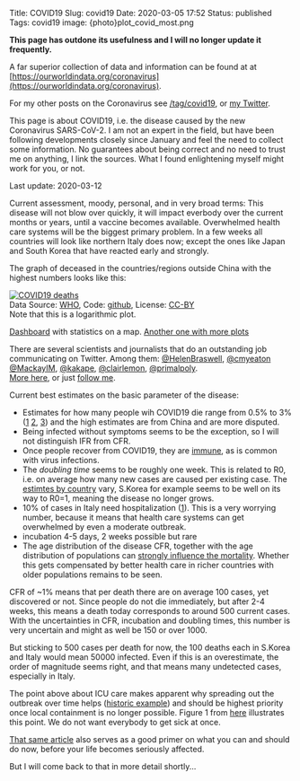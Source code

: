 Title: COVID19
Slug: covid19
Date: 2020-03-05 17:52
Status: published
Tags: covid19
image: {photo}plot_covid_most.png


**This page has outdone its usefulness and I will no longer
update it frequently.**

A far superior collection of data and information can be found at
at [https://ourworldindata.org/coronavirus](https://ourworldindata.org/coronavirus).


For my other posts on the Coronavirus see [/tag/covid19]({tag}covid19), or 
[my Twitter](https://twitter.com/ivh).


This page is about COVID19, i.e. the disease caused by the new Coronavirus SARS-CoV-2. I am
not an expert in the field, but have been following developments closely since January
and feel the need to collect some information. No guarantees about being correct and no need
to trust me on anything, I link the sources. What I found enlightening myself might work
for you, or not.


Last update: 2020-03-12

Current assessment, moody, personal, and in very broad terms: This disease will not blow over
quickly, it will impact everbody over the current months or years, until a vaccine becomes
available. Overwhelmed health care systems will be the biggest primary problem. In
a few weeks all countries will look like northern Italy does now; except the ones
like Japan and South Korea that have reacted early and strongly.

The graph of deceased in the countries/regions outside China with the highest numbers looks like this:

[![COVID19 deaths]({photo}plot_covid_most.png "COVID19 deaths")]({static}/pic/plot_covid_most.png)  
Data Source: [WHO](https://github.com/CSSEGISandData/2019-nCoV), Code: [github](https://github.com/ivh/covid19), 
License: [CC-BY](https://creativecommons.org/licenses/by/4.0/)  
Note that this is a logarithmic plot.

[Dashboard](https://gisanddata.maps.arcgis.com/apps/opsdashboard/index.html#/bda7594740fd40299423467b48e9ecf6)
with statistics on a map.
[Another one with more plots](https://covid19info.live/)

There are several scientists and journalists that do an outstanding job communicating on Twitter.
Among them: [@HelenBraswell](https://twitter.com/HelenBranswell), [@cmyeaton](https://twitter.com/cmyeaton)
[@MackayIM](https://twitter.com/MackayIM), [@kakape](https://twitter.com/kakape), 
[@clairlemon](https://twitter.com/clairlemon), [@primalpoly](https://twitter.com/primalpoly).  
[More here](https://twitter.com/i/lists/1235865725962604548), or just [follow me](https://twitter.com/ivh).

Current best estimates on the basic parameter of the disease:

* Estimates for how many people wih COVID19 die range from 0.5% to 3% ([1](https://twitter.com/AdamJKucharski/status/1235700941422198787)
[2](https://www.scmp.com/week-asia/health-environment/article/3065187/coronavirus-south-koreas-aggressive-testing-gives),
[3](https://www.statnews.com/2020/03/06/were-learning-a-lot-about-the-coronavirus-it-will-help-us-assess-risk/))
and the high estimates are from China and are more disputed. 
* Being infected without symptoms seems to be the exception, so I will not distinguish IFR from CFR.
* Once people recover from COVID19, they are [immune](https://twitter.com/MackayIM/status/1236449541047504896), as is common with
virus infections.
* The _doubling time_ seems to be roughly one week. This is related to R0, i.e. on average how many new cases are caused per existing case.
The [estimtes by country](https://cmmid.github.io/topics/covid19/current-patterns-transmission/global-time-varying-transmission.html)
vary, S.Korea for example seems to be well on its way to R0=1, meaning the disease no longer grows.
* 10% of cases in Italy need hospitalization ([1](https://medium.com/@cisba/hospitalization-a-clear-and-reliable-crisis-index-438fc6e9805e)).
This is a very worrying number, because it means that health care systems can get overwhelmed by even a moderate outbreak.
* incubation 4-5 days, 2 weeks possible but rare
* The age distribution of the disease CFR, together with the age distribution of populations can
[strongly influence the mortality](https://twitter.com/CJEMetcalf/status/1229792572513669121). Whether this gets compensated
by better health care in richer countries with older populations remains to be seen.

CFR of ~1% means that per death there are on average 100 cases, yet discovered or not.
Since people do not die immediately, but after 2-4 weeks, this means a
death today corresponds to around 500 current cases. With the uncertainties in CFR, incubation and
doubling times, this number is very uncertain and might as well be 150 or over 1000.

But sticking to 500 cases per death for now, the 100 deaths each in S.Korea and Italy
would mean 50000 infected. Even if this is an overestimate,
the order of magnitude seems right, and that means many undetected cases, especially in Italy.

The point above about ICU care makes apparent why spreading out the outbreak over time helps
([historic example](https://twitter.com/florian_krammer/status/1235761684431724550)) and should be highest
priority once local containment is no longer possible. Figure 1 from [here](https://virologydownunder.com/so-you-think-youve-about-to-be-in-a-pandemic/)
illustrates this point. We do not want everybody to get sick at once.

[That same article](https://virologydownunder.com/so-you-think-youve-about-to-be-in-a-pandemic/) also
serves as a good primer on what you can and should do now, before your life becomes seriously affected.

But I will come back to that in more detail shortly...
